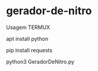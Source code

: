 # gerador-de-nitro
Usagem TERMUX

apt install python

pip install requests

python3 GeradorDeNitro.py
